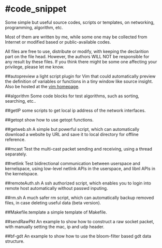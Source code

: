 #code_snippet
============

Some simple but useful source codes, scripts or templates, on networking, programming, algorithm, etc.

Most of them are written by me, while some one may be collected from Internet or modified based or public-available codes.

All files are free to use, distribute or modify, with keeping the declarition part on the file head. However, the authors WILL NOT be responsible for any result by these files. If you think there might be some one affecting your privilege, please let me know.

##autopreview 
a light script plugin for Vim that could automatically preview the definition of variables or functions in a tiny window like source insight. Also be hosted at the [vim homepage](http://www.vim.org/scripts/script.php?script_id=2228).

##algorithm
Some code blocks for test algorithms, such as sorting, searching, etc..

##getIP
some scripts to get local ip address of the network interfaces.

##getopt
show how to use getopt functions.

##getweb.sh
A simple but powerful script, which can automatically download a website by URL and save it to local directory for offline reference.

##mcast
Test the multi-cast packet sending and receiving, using a thread separately.

##netlink
Test bidirectional communication between userspace and kernelspace, using low-level netlink APIs in the userspace, and libnl APIs in the kernelspace.

##remoteAuth.sh
A ssh authorized script, which enables you to login into remote host automatically without passwd inputing.

##rm.sh
A much safer rm script, which can automatically backup removed files, in case deleting useful data (beta version).

##Makefile.template
a simple template of Makefile.

##sendRawPkt
An example to show how to construct a raw socket packet, with manually setting the mac, ip and udp header.

##bf-gdt
An example to show how to use the bloom-filter based gdt data structure.
